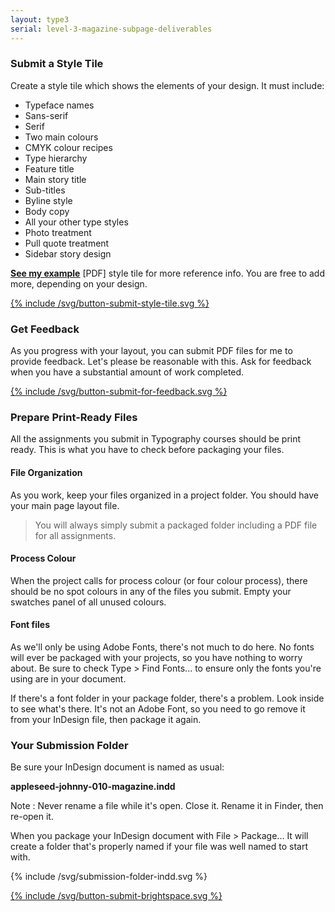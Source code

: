 ```yaml
---
layout: type3
serial: level-3-magazine-subpage-deliverables
---
```

### Submit a Style Tile

Create a style tile which shows the elements of your design. It must include:

<ul class="hasBullets">
	<li>Typeface names</li>
	<li class="second">Sans-serif</li>
	<li class="second">Serif</li>
	<li>Two main colours</li>
	<li class="second">CMYK colour recipes</li>
	<li>Type hierarchy</li>
	<li class="second">Feature title</li>
	<li class="second">Main story title</li>
	<li class="second">Sub-titles</li>
	<li class="second">Byline style</li>	
	<li class="second">Body copy</li>
	<li class="second">All your other type styles</li>
	<li>Photo treatment</li>
	<li>Pull quote treatment</li>
	<li>Sidebar story design</li>
</ul>

[**See my example**](https://www.dropbox.com/s/a7vihd1f7oe6nrd/paradis-alain-010-style-tile.pdf?dl=1) [PDF] style tile for more reference info. You are free to add more, depending on your design.

<a href="https://brightspace.algonquincollege.com/d2l/lms/dropbox/user/folder_submit_files.d2l?db=379280&amp;grpid=0&amp;isprv=0&amp;bp=0&amp;ou=411208" title="Submit on Brightspace" target="_blank">{% include /svg/button-submit-style-tile.svg %}</a>

### Get Feedback

As you progress with your layout, you can submit PDF files for me to provide feedback. Let's please be reasonable with this. Ask for feedback when you have a substantial amount of work completed.

<a href="https://brightspace.algonquincollege.com/d2l/lms/dropbox/user/folder_submit_files.d2l?db=379281&amp;grpid=0&amp;isprv=0&amp;bp=0&amp;ou=411208" title="Submit on Brightspace" target="_blank">{% include /svg/button-submit-for-feedback.svg %}</a>

### Prepare Print-Ready Files

All the assignments you submit in Typography courses should be print ready. This is what you have to check before packaging your files.

#### File Organization

As you work, keep your files organized in a project folder. You should have your main page layout file.

> You will always simply submit a packaged folder including a PDF file for all assignments.

#### Process Colour

When the project calls for process colour (or four colour process), there should be no spot colours in any of the files you submit. Empty your swatches panel of all unused colours.

#### Font files

As we'll only be using Adobe Fonts, there's not much to do here. No fonts will ever be packaged with your projects, so you have nothing to worry about. Be sure to check <span class="command">Type > Find Fonts...</span> to ensure only the fonts you're using are in your document.

If there's a font folder in your package folder, there's a problem. Look inside to see what's there. It's not an Adobe Font, so you need to go remove it from your InDesign file, then package it again.

### Your Submission Folder

Be sure your InDesign document is named as usual:

**appleseed-johnny-010-magazine.indd**

Note
: Never rename a file while it's open. Close it. Rename it in Finder, then re-open it.

When you package your InDesign document with <span class="command">File > Package...</span> It will create a folder that's properly named if your file was well named to start with.

{% include /svg/submission-folder-indd.svg %}

<a href="https://brightspace.algonquincollege.com/d2l/lms/dropbox/user/folder_submit_files.d2l?db=379285&amp;grpid=0&amp;isprv=0&amp;bp=0&amp;ou=411208" title="Submit on Brightspace" target="_blank">{% include /svg/button-submit-brightspace.svg %}</a>